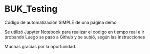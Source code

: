 # BUK_Testing
Código de automatización SIMPLE de una página demo

Se utilizó Jupyter Notebook para realizar el codigo en tiempo real e ir probando
Luego se pasó a Github y se subió, según las instrucciones

Muchas gracias por la oportunidad.
